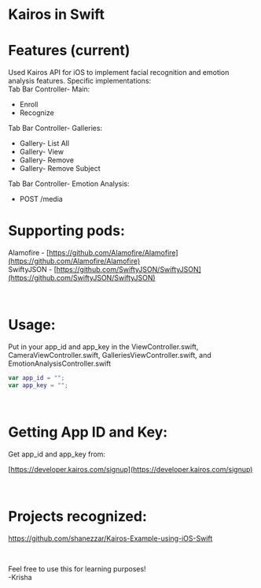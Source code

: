 # Kairos in Swift


# Features (current)
Used Kairos API for iOS to implement facial recognition and emotion analysis features. Specific implementations: <br>
Tab Bar Controller- Main:
  * Enroll
  * Recognize 
  
Tab Bar Controller- Galleries:  
  * Gallery- List All
  * Gallery- View
  * Gallery- Remove
  * Gallery- Remove Subject 

Tab Bar Controller- Emotion Analysis:
  * POST /media  
  

# Supporting pods:
Alamofire - [https://github.com/Alamofire/Alamofire](https://github.com/Alamofire/Alamofire)
<br/>
SwiftyJSON - [https://github.com/SwiftyJSON/SwiftyJSON](https://github.com/SwiftyJSON/SwiftyJSON)

<br>

# Usage:
Put in your app\_id and app\_key in the ViewController.swift, CameraViewController.swift, GalleriesViewController.swift, and EmotionAnalysisController.swift


```swift
var app_id = "";
var app_key = "";
```

<br>

# Getting App ID and Key:
Get app\_id and app\_key from:

[https://developer.kairos.com/signup](https://developer.kairos.com/signup)

<br>

# Projects recognized:
https://github.com/shanezzar/Kairos-Example-using-iOS-Swift


<br>


Feel free to use this for learning purposes! <br>
-Krisha


